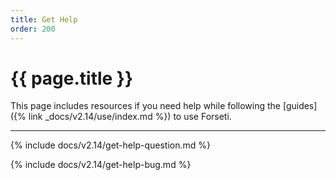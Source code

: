 ```yaml
---
title: Get Help
order: 200
---
```


# {{ page.title }}

This page includes resources if you need help while following the
[guides]({% link _docs/v2.14/use/index.md %}) to use Forseti.

---

{% include docs/v2.14/get-help-question.md %}

{% include docs/v2.14/get-help-bug.md %}
